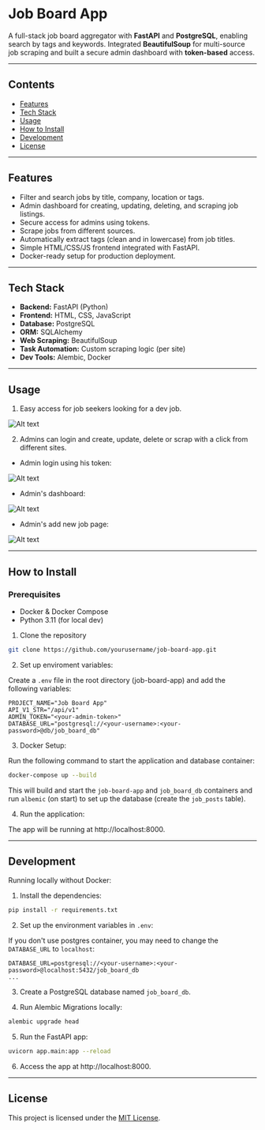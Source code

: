 # Job Board App

A full-stack job board aggregator with **FastAPI** and **PostgreSQL**, enabling search by tags and keywords. Integrated **BeautifulSoup** for multi-source job scraping and built a secure admin dashboard with **token-based** access.  

---

## Contents

- [Features](#features)
- [Tech Stack](#tech-stack)
- [Usage](#usage)
- [How to Install](#how-to-install)
- [Development](#development)
- [License](#license)

---

## Features

- Filter and search jobs by title, company, location or tags.
- Admin dashboard for creating, updating, deleting, and scraping job listings.
- Secure access for admins using tokens.
- Scrape jobs from different sources.
- Automatically extract tags (clean and in lowercase) from job titles.
- Simple HTML/CSS/JS frontend integrated with FastAPI.
- Docker-ready setup for production deployment.

---

## Tech Stack

- **Backend:** FastAPI (Python)
- **Frontend:** HTML, CSS, JavaScript
- **Database:** PostgreSQL
- **ORM:** SQLAlchemy
- **Web Scraping:** BeautifulSoup
- **Task Automation:** Custom scraping logic (per site)
- **Dev Tools:** Alembic, Docker

---

## Usage

1. Easy access for job seekers looking for a dev job.

![Alt text](app_screenshots/board.png)

2. Admins can login and create, update, delete or scrap with a click from different sites.

- Admin login using his token:

![Alt text](app_screenshots/admin-login.png)

- Admin's dashboard:

![Alt text](app_screenshots/admin-dashboard.png)

- Admin's add new job page:

![Alt text](app_screenshots/admin-actions.png)

---

## How to Install

### Prerequisites

- Docker & Docker Compose
- Python 3.11 (for local dev)

1. Clone the repository

```bash
git clone https://github.com/yourusername/job-board-app.git
```


2. Set up enviroment variables:

Create a `.env` file in the root directory (job-board-app) and add the following variables:

```
PROJECT_NAME="Job Board App"
API_V1_STR="/api/v1"
ADMIN_TOKEN="<your-admin-token>"
DATABASE_URL="postgresql://<your-username>:<your-password>@db/job_board_db"
```


3. Docker Setup:

Run the following command to start the application and database container:

```bash
docker-compose up --build
```

This will build and start the `job-board-app` and `job_board_db` containers and run `albemic` (on start) to set up the database (create the `job_posts` table). 

4. Run the application:

The app will be running at http://localhost:8000.

---

## Development
Running locally without Docker:

1. Install the dependencies:

```bash
pip install -r requirements.txt
```

2. Set up the environment variables in `.env`:

If you don't use postgres container, you may need to change the `DATABASE_URL` to `localhost`:

```
DATABASE_URL=postgresql://<your-username>:<your-password>@localhost:5432/job_board_db
...
```

3. Create a PostgreSQL database named `job_board_db`.

4. Run Alembic Migrations locally:

```bash
alembic upgrade head
```

5. Run the FastAPI app:

```bash
uvicorn app.main:app --reload
```

6. Access the app at http://localhost:8000.

---

## License

This project is licensed under the [MIT License](LICENSE).
